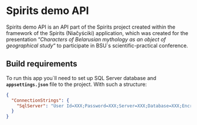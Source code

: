 # Spirits demo API
Spirits demo API is an API part of the Spirits project created within the framework of the Spirits (Niačyściki) application, which was created for the presentation “*Characters of Belarusian mythology as an object of geographical study*“ to participate in BSU`s scientific-practical conference.
## Build requirements
To run this app you\`ll need to set up SQL Server database and **`appsettings.json`** file to the project. With such a structure:
```json
{
  "ConnectionStrings": {
    "SqlServer": "User Id=XXX;Password=XXX;Server=XXX;Database=XXX;Encrypt=false;"
  }
}
```

